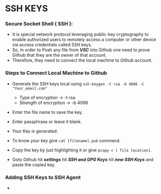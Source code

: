 SSH KEYS
=
  ### Secure Socket Shell ( SSH ):
  - It is special network protocol leveraging public-key cryptography to enable authorized users to remotely access a computer or other device via access credentials called SSH keys.
  - So, In order to Push any file from ***VSC*** into Github one need to prove Github that they are the owner of that account. 
  - Therefore, they need to connect the local machine to Github account.

  ### Steps to Connect Local Machine to Github
  - Generate the SSH keys local using ``` ssh-keygen -t rsa -b 4096 -C "Your_email.com" ```
      + Type of encryption -> -t rsa
      + Strength of encryption -> -b 4096

  -  Enter the file name to save the key.
  -  Enter passphrase or leave it blank.
  -  Your Key is generated.
  -  To know your key give ``` cat [filename].pub ``` command.
  -  Copy the key by just highlighting it or give ``` pcopy < [ file location] ```.
  -  Goto Github hit ***settings*** hit ***SSH and GPG Keys*** hit ***new SSH Keys*** and paste the copied key.
  
  ### Adding SSH Keys to SSH Agent
  - 
  
